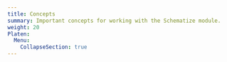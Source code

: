 ```yaml
---
title: Concepts
summary: Important concepts for working with the Schematize module.
weight: 20
Platen:
  Menu:
    CollapseSection: true
---
```



